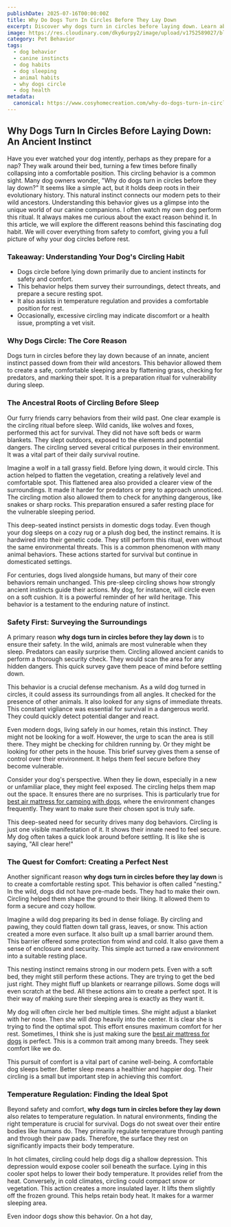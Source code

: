 ```yaml
---
publishDate: 2025-07-16T00:00:00Z
title: Why Do Dogs Turn In Circles Before They Lay Down
excerpt: Discover why dogs turn in circles before laying down. Learn about this ancient instinct, its evolutionary roots, and how it ensures comfort and safety.
image: https://res.cloudinary.com/dky6urpy2/image/upload/v1752589027/blog_image_1752589027_uzd1qs.webp
category: Pet Behavior
tags:
  - dog behavior
  - canine instincts
  - dog habits
  - dog sleeping
  - animal habits
  - why dogs circle
  - dog health
metadata:
  canonical: https://www.cosyhomecreation.com/why-do-dogs-turn-in-circles-before-they-lay-down
---
```


## Why Dogs Turn In Circles Before Laying Down: An Ancient Instinct

Have you ever watched your dog intently, perhaps as they prepare for a nap? They walk around their bed, turning a few times before finally collapsing into a comfortable position. This circling behavior is a common sight. Many dog owners wonder, "Why do dogs turn in circles before they lay down?" It seems like a simple act, but it holds deep roots in their evolutionary history. This natural instinct connects our modern pets to their wild ancestors. Understanding this behavior gives us a glimpse into the unique world of our canine companions. I often watch my own dog perform this ritual. It always makes me curious about the exact reason behind it. In this article, we will explore the different reasons behind this fascinating dog habit. We will cover everything from safety to comfort, giving you a full picture of why your dog circles before rest.

### Takeaway: Understanding Your Dog's Circling Habit

*   Dogs circle before lying down primarily due to ancient instincts for safety and comfort.
*   This behavior helps them survey their surroundings, detect threats, and prepare a secure resting spot.
*   It also assists in temperature regulation and provides a comfortable position for rest.
*   Occasionally, excessive circling may indicate discomfort or a health issue, prompting a vet visit.

### Why Dogs Circle: The Core Reason

Dogs turn in circles before they lay down because of an innate, ancient instinct passed down from their wild ancestors. This behavior allowed them to create a safe, comfortable sleeping area by flattening grass, checking for predators, and marking their spot. It is a preparation ritual for vulnerability during sleep.

### The Ancestral Roots of Circling Before Sleep

Our furry friends carry behaviors from their wild past. One clear example is the circling ritual before sleep. Wild canids, like wolves and foxes, performed this act for survival. They did not have soft beds or warm blankets. They slept outdoors, exposed to the elements and potential dangers. The circling served several critical purposes in their environment. It was a vital part of their daily survival routine.

Imagine a wolf in a tall grassy field. Before lying down, it would circle. This action helped to flatten the vegetation, creating a relatively level and comfortable spot. This flattened area also provided a clearer view of the surroundings. It made it harder for predators or prey to approach unnoticed. The circling motion also allowed them to check for anything dangerous, like snakes or sharp rocks. This preparation ensured a safer resting place for the vulnerable sleeping period.

This deep-seated instinct persists in domestic dogs today. Even though your dog sleeps on a cozy rug or a plush dog bed, the instinct remains. It is hardwired into their genetic code. They still perform this ritual, even without the same environmental threats. This is a common phenomenon with many animal behaviors. These actions started for survival but continue in domesticated settings.

For centuries, dogs lived alongside humans, but many of their core behaviors remain unchanged. This pre-sleep circling shows how strongly ancient instincts guide their actions. My dog, for instance, will circle even on a soft cushion. It is a powerful reminder of her wild heritage. This behavior is a testament to the enduring nature of instinct.

### Safety First: Surveying the Surroundings

A primary reason **why dogs turn in circles before they lay down** is to ensure their safety. In the wild, animals are most vulnerable when they sleep. Predators can easily surprise them. Circling allowed ancient canids to perform a thorough security check. They would scan the area for any hidden dangers. This quick survey gave them peace of mind before settling down.

This behavior is a crucial defense mechanism. As a wild dog turned in circles, it could assess its surroundings from all angles. It checked for the presence of other animals. It also looked for any signs of immediate threats. This constant vigilance was essential for survival in a dangerous world. They could quickly detect potential danger and react.

Even modern dogs, living safely in our homes, retain this instinct. They might not be looking for a wolf. However, the urge to scan the area is still there. They might be checking for children running by. Or they might be looking for other pets in the house. This brief survey gives them a sense of control over their environment. It helps them feel secure before they become vulnerable.

Consider your dog's perspective. When they lie down, especially in a new or unfamiliar place, they might feel exposed. The circling helps them map out the space. It ensures there are no surprises. This is particularly true for [best air mattress for camping with dogs](https://www.cosyhomecreation.com/best-air-mattress-for-camping-with-dogs), where the environment changes frequently. They want to make sure their chosen spot is truly safe.

This deep-seated need for security drives many dog behaviors. Circling is just one visible manifestation of it. It shows their innate need to feel secure. My dog often takes a quick look around before settling. It is like she is saying, "All clear here!"

### The Quest for Comfort: Creating a Perfect Nest

Another significant reason **why dogs turn in circles before they lay down** is to create a comfortable resting spot. This behavior is often called "nesting." In the wild, dogs did not have pre-made beds. They had to make their own. Circling helped them shape the ground to their liking. It allowed them to form a secure and cozy hollow.

Imagine a wild dog preparing its bed in dense foliage. By circling and pawing, they could flatten down tall grass, leaves, or snow. This action created a more even surface. It also built up a small barrier around them. This barrier offered some protection from wind and cold. It also gave them a sense of enclosure and security. This simple act turned a raw environment into a suitable resting place.

This nesting instinct remains strong in our modern pets. Even with a soft bed, they might still perform these actions. They are trying to get the bed just right. They might fluff up blankets or rearrange pillows. Some dogs will even scratch at the bed. All these actions aim to create a perfect spot. It is their way of making sure their sleeping area is exactly as they want it.

My dog will often circle her bed multiple times. She might adjust a blanket with her nose. Then she will drop heavily into the center. It is clear she is trying to find the optimal spot. This effort ensures maximum comfort for her rest. Sometimes, I think she is just making sure the [best air mattress for dogs](https://www.cosyhomecreation.com/best-air-mattress-for-dogs) is perfect. This is a common trait among many breeds. They seek comfort like we do.

This pursuit of comfort is a vital part of canine well-being. A comfortable dog sleeps better. Better sleep means a healthier and happier dog. Their circling is a small but important step in achieving this comfort.

### Temperature Regulation: Finding the Ideal Spot

Beyond safety and comfort, **why dogs turn in circles before they lay down** also relates to temperature regulation. In natural environments, finding the right temperature is crucial for survival. Dogs do not sweat over their entire bodies like humans do. They primarily regulate temperature through panting and through their paw pads. Therefore, the surface they rest on significantly impacts their body temperature.

In hot climates, circling could help dogs dig a shallow depression. This depression would expose cooler soil beneath the surface. Lying in this cooler spot helps to lower their body temperature. It provides relief from the heat. Conversely, in cold climates, circling could compact snow or vegetation. This action creates a more insulated layer. It lifts them slightly off the frozen ground. This helps retain body heat. It makes for a warmer sleeping area.

Even indoor dogs show this behavior. On a hot day,
